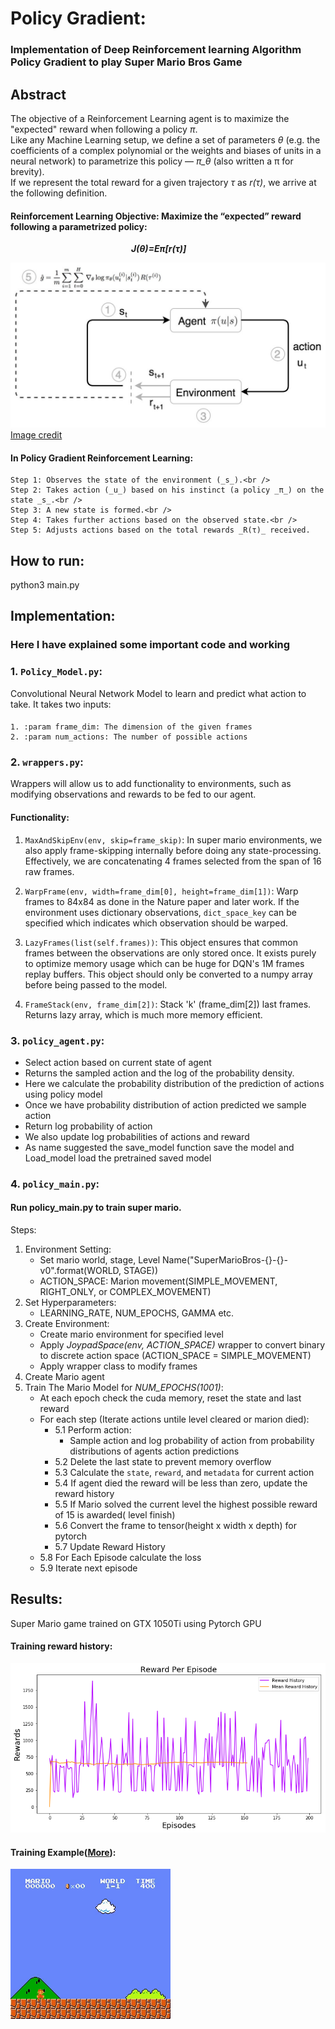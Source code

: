 # Policy Gradient:
### Implementation of Deep Reinforcement learning Algorithm Policy Gradient to play Super Mario Bros Game
    
## Abstract

The objective of a Reinforcement Learning agent is to maximize the "expected" reward when following a policy *π*.<br />
Like any Machine Learning setup, we define a set of parameters *θ* (e.g. the coefficients of a complex polynomial or the weights and biases of units in a neural network) to parametrize this policy — *π_θ* (also written a π for brevity).<br />
If we represent the total reward for a given trajectory *τ* as *r(τ)*, we arrive at the following definition. <br />
#### Reinforcement Learning Objective: Maximize the “expected” reward following a parametrized policy: <br />
&nbsp;&nbsp;&nbsp;&nbsp;&nbsp;&nbsp;&nbsp;&nbsp;&nbsp;&nbsp;&nbsp;&nbsp;&nbsp;&nbsp;&nbsp;&nbsp;&nbsp;&nbsp;&nbsp;&nbsp;&nbsp;&nbsp;&nbsp;&nbsp;&nbsp;&nbsp;&nbsp;&nbsp;&nbsp;&nbsp;&nbsp;&nbsp;&nbsp;&nbsp;&nbsp;&nbsp;&nbsp;&nbsp;&nbsp;&nbsp;&nbsp;&nbsp;&nbsp;&nbsp;&nbsp;&nbsp;&nbsp;&nbsp; **_J(θ)=Eπ​[r(τ)]_**


![DQN](/Images/policy_gradient.png)
[Image credit](https://cdn-images-1.medium.com/max/1600/1*94EI9DpoXnWa6oLHvh14pw.jpeg)

#### In Policy Gradient Reinforcement Learning:<br />
    Step 1: Observes the state of the environment (_s_).<br />
    Step 2: Takes action (_u_) based on his instinct (a policy _π_) on the state _s_.<br />
    Step 3: A new state is formed.<br />
    Step 4: Takes further actions based on the observed state.<br />
    Step 5: Adjusts actions based on the total rewards _R(τ)_ received.

## How to run:
python3 main.py

## Implementation: 
### Here I have explained some important code and working

### 1. `Policy_Model.py`: 
Convolutional Neural Network Model to learn and predict what action to take. 
It takes two inputs:
#### 
    1. :param frame_dim: The dimension of the given frames
    2. :param num_actions: The number of possible actions

### 2. `wrappers.py`:
Wrappers will allow us to add functionality to environments, such as modifying observations and rewards to be fed to our agent.
#### Functionality:
1. `MaxAndSkipEnv(env, skip=frame_skip)`: In super mario environments, we also apply frame-skipping internally before doing any state-processing. Effectively, we are concatenating 4 frames selected from the span of 16 raw frames.

2. `WarpFrame(env, width=frame_dim[0], height=frame_dim[1])`: Warp frames to 84x84 as done in the Nature paper and later work. If the environment uses dictionary observations, `dict_space_key` can be specified which indicates which observation should be warped.

3. `LazyFrames(list(self.frames))`: This object ensures that common frames between the observations are only stored once. It exists purely to optimize memory usage which can be huge for DQN's 1M frames replay buffers. This object should only be converted to a numpy array before being passed to the model.

4. `FrameStack(env, frame_dim[2])`: Stack 'k' (frame_dim[2]) last frames. Returns lazy array, which is much more memory efficient.
    
### 3. `policy_agent.py`:
- Select action based on current state of agent
- Returns the sampled action and the log of the probability density.
- Here we calculate the probability distribution of the prediction of actions using policy model
- Once we have probability distribution of action predicted we sample action
- Return log probability of action
- We also update log probabilities of actions and reward
- As name suggested the save_model function save the model and Load_model load the pretrained saved model

### 4. `policy_main.py`:
#### Run policy_main.py to train super mario. 
Steps:
1. Environment Setting:
    - Set mario world, stage, Level Name("SuperMarioBros-{}-{}-v0".format(WORLD, STAGE))
    - ACTION_SPACE: Marion movement(SIMPLE_MOVEMENT, RIGHT_ONLY, or COMPLEX_MOVEMENT)
2. Set Hyperparameters:
    - LEARNING_RATE, NUM_EPOCHS, GAMMA etc.
3. Create Environment:
    - Create mario environment for specified level
    - Apply *JoypadSpace(env, ACTION_SPACE)* wrapper to convert binary to discrete action space (ACTION_SPACE = SIMPLE_MOVEMENT)
    - Apply wrapper class to modify frames
4. Create Mario agent
5. Train The Mario Model for *NUM_EPOCHS(1001)*:<br />
    - At each epoch check the cuda memory, reset the state and last reward<br />
    - For each step (Iterate actions untile level cleared or marion died):
        - 5.1 Perform action:
            - Sample action and log probability of action from probability distributions of agents action predictions
        - 5.2 Delete the last state to prevent memory overflow
        - 5.3 Calculate the `state`, `reward`, and `metadata` for current action
        - 5.4 If agent died the reward will be less than zero, update the reward history
        - 5.5 If Mario solved the current level the highest possible reward of 15 is awarded( level finish)
        - 5.6 Convert the frame to tensor(height x width x depth) for pytorch
        - 5.7 Update Reward History
    - 5.8 For Each Episode calculate the loss
    - 5.9 Iterate next episode

## Results:
Super Mario game trained on GTX 1050Ti using Pytorch GPU
#### Training reward history:
![](/Images/policy_gradient_reward.png)

#### Training Example([More](/Policy_Gradient/training_videos/)):
![](/Images/policy_gradient_train.gif)
